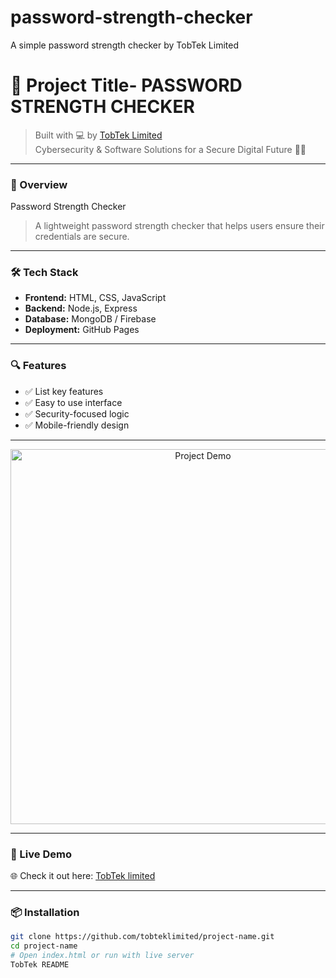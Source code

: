 # password-strength-checker
A simple password strength checker by TobTek Limited

# 🚀 Project Title- PASSWORD STRENGTH CHECKER

> Built with 💻 by [TobTek Limited](https://tobteklimited.github.io)  
> Cybersecurity & Software Solutions for a Secure Digital Future 🔐🌐

---

### 📌 Overview

Password Strength Checker

> A lightweight password strength checker that helps users ensure their credentials are secure.

---

### 🛠️ Tech Stack

- **Frontend:** HTML, CSS, JavaScript
- **Backend:** Node.js, Express
- **Database:** MongoDB / Firebase
- **Deployment:** GitHub Pages

---

### 🔍 Features

- ✅ List key features
- ✅ Easy to use interface
- ✅ Security-focused logic
- ✅ Mobile-friendly design

---

<p align="center">
  <img src="screenshots/demo.png" width="600" alt="Project Demo" />
</p>

---

### 🔗 Live Demo

🌐 Check it out here: [TobTek limited](https://tobteklimited.github.io/)

---

### 📦 Installation

```bash
git clone https://github.com/tobteklimited/project-name.git
cd project-name
# Open index.html or run with live server
TobTek README
